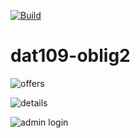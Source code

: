 [![Build](https://github.com/haggbart/dat109-oblig2/workflows/Build/badge.svg?branch=master)](https://github.com/haggbart/dat109-oblig2/actions)
# dat109-oblig2

![offers](https://i.imgur.com/WAoWGKd.png)

![details](https://i.imgur.com/ZvdojiZ.png)

![admin login](https://i.imgur.com/KVwcEtB.png)
